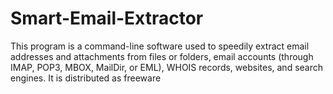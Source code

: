 # Smart-Email-Extractor
This program is a command-line software used to speedily extract email addresses and attachments from files or folders, email accounts (through IMAP, POP3, MBOX, MailDir, or EML), WHOIS records, websites, and search engines. It is distributed as freeware
